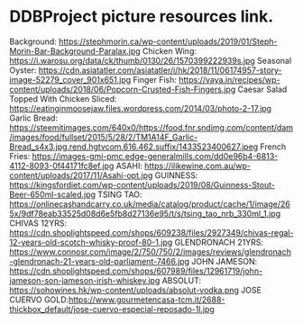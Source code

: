 # DDBProject picture resources link.
Background: https://stephmorin.ca/wp-content/uploads/2019/01/Steph-Morin-Bar-Background-Paralax.jpg
Chicken Wing: https://i.warosu.org/data/ck/thumb/0130/26/1570399222939s.jpg
Seasonal Oyster: https://cdn.asiatatler.com/asiatatler/i/hk/2018/11/06174957-story-image-52279_cover_901x651.jpg
Finger Fish: https://vaya.in/recipes/wp-content/uploads/2018/06/Popcorn-Crusted-Fish-Fingers.jpg
Caesar Salad Topped With Chicken Sliced: https://eatinginmoosejaw.files.wordpress.com/2014/03/photo-2-17.jpg
Garlic Bread: https://steemitimages.com/640x0/https://food.fnr.sndimg.com/content/dam/images/food/fullset/2015/5/28/2/TM1A14F_Garlic-Bread_s4x3.jpg.rend.hgtvcom.616.462.suffix/1433523400627.jpeg
French Fries: https://images-gmi-pmc.edge-generalmills.com/dd0e96b4-6813-4112-8093-0f44171fc8ef.jpg
ASAHI: https://ilikewine.com.au/wp-content/uploads/2017/11/Asahi-opt.jpg
GUINNESS: https://kingsfordiet.com/wp-content/uploads/2019/08/Guinness-Stout-Beer-650ml-scaled.jpg
TSING TAO: https://onlinecashandcarry.co.uk/media/catalog/product/cache/1/image/265x/9df78eab33525d08d6e5fb8d27136e95/t/s/tsing_tao_nrb_330ml_1.jpg
CHIVAS 12YRS: https://cdn.shoplightspeed.com/shops/609238/files/2927349/chivas-regal-12-years-old-scotch-whisky-proof-80-1.jpg
GLENDRONACH 21YRS: https://www.connosr.com/image/2/750/750/2/images/reviews/glendronach-glendronach-21-years-old-parliament-7466.jpg
JOHN JAMESON: https://cdn.shoplightspeed.com/shops/607989/files/12961719/john-jameson-son-jameson-irish-whiskey.jpg
ABSOLUT: https://sohowines.hk/wp-content/uploads/absolut-vodka.png
JOSE CUERVO GOLD:https://www.gourmetencasa-tcm.it/2688-thickbox_default/jose-cuervo-especial-reposado-1l.jpg

